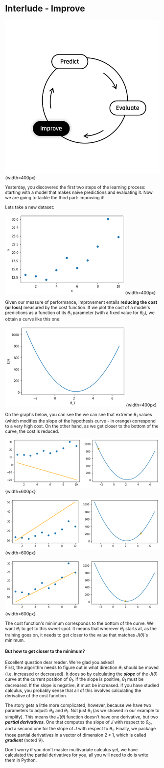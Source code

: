 # Interlude - Improve

![The Learning Cycle - Improve](../assets/Improve.png){width=400px}  

Yesterday, you discovered the first two steps of the learning process: starting with a model that makes naive predictions and evaluating it. Now we are going to tackle the third part: improving it!  

Lets take a new dataset:  

![Scatter plot of a given dataset](../assets/ex03_interlude_plot.png){width=400px} 


Given our measure of performance, improvement entails **reducing the cost (or loss)** measured by the cost function. If we plot the cost of a model's predictions as a function of its $\theta_1$ parameter (with a fixed value for $\theta_0$), we obtain a curve like this one: 

![Cost function given theta_1](../assets/ex03_interlude_cost.png){width=400px} 

On the graphs below, you can see the we can see that extreme $\theta_1$ values (which modifies the slope of the hypothesis curve - in orange) correspond to a very high cost. On the other hand, as we get closer to the bottom of the curve, the cost is reduced.  

![A quite bad model](../assets/ex03_cost_1.png){width=600px} 

![A better (but still bad) model](../assets/ex03_cost_2.png){width=600px} 

![A good model](../assets/ex03_cost_3.png){width=600px} 


The cost function's minimum corresponds to the bottom of the curve. We want $\theta_1$ to get to this sweet spot. It means that wherever $\theta_1$ starts at, as the training goes on, it needs to get closer to the value that matches $J(\theta)$'s minimum.

#### But how to get closer to the minimum?

Excellent question dear reader. We're glad you asked!  
First, the algorithm needs to figure out in what direction $\theta_1$ should be moved (i.e. increased or decreased). It does so by calculating the __*slope*__ of the $J(\theta)$ curve at the current position of $\theta_1$. If the slope is positive, $\theta_1$ must be decreased. If the slope is negative, it must be increased. If you have studied calculus, you probably sense that all of this involves calculating the derivative of the cost function.

The story gets a little more complicated, however, because we have two parameters to adjust: $\theta_0$ and $\theta_1$. Not just $\theta_1$ (as we showed in our example to simplify). This means the $J(\theta)$ function doesn't have one derivative, but two __*partial derivatives*__. One that computes the slope of $J$ with respect to $\theta_0$, and a second one for the slope of $J$ with respect to $\theta_1$. Finally, we package those partial derivatives in a vector of dimension $2 * 1$, which is called __*gradient*__ (noted $\nabla$).  

Don't worry if you don't master multivariate calculus yet, we have calculated the partial derivatives for you, all you will need to do is write them in Python.  